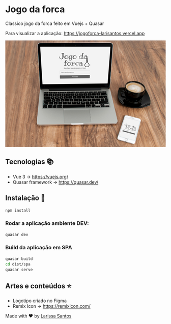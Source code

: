 # Jogo da forca

Classico jogo da forca feito em Vuejs + Quasar

Para visualizar a aplicação: https://jogoforca-larisantos.vercel.app

![imagem](https://github.com/LariMoro20/jogo-forca/blob/main/tela.jpg)

## Tecnologias :books:

- Vue 3 -> https://vuejs.org/
- Quasar framework -> https://quasar.dev/

## Instalação :hammer:

```bash
npm install
```

### Rodar a aplicação ambiente DEV:

```bash
quasar dev
```

### Build da aplicação em SPA

```bash
quasar build
cd dist/spa
quasar serve
```

## Artes e conteúdos :star:

- Logotipo criado no Figma
- Remix Icon -> https://remixicon.com/

Made with :heart: by [Larissa Santos](https://larissa-santos.vercel.app/)
